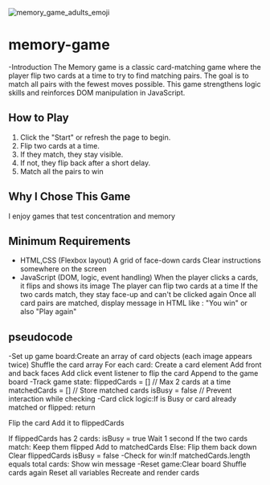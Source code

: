 ![memory_game_adults_emoji](https://github.com/user-attachments/assets/3b9bf3d0-93c7-4068-8fb8-587cf254cba4)
# memory-game
-Introduction
The Memory game is a classic card-matching game where the player flip two cards at a time to try to find matching pairs. The goal is to match all pairs with the fewest moves possible. This game strengthens logic skills and reinforces DOM manipulation in JavaScript.
##  How to Play
1. Click the "Start" or refresh the page to begin.
2. Flip two cards at a time.
3. If they match, they stay visible.
4. If not, they flip back after a short delay.
5. Match all the pairs to win
 ##  Why I Chose This Game 
I enjoy games that test concentration and memory
##  Minimum Requirements
- HTML,CSS (Flexbox layout)
  A grid of face-down cards
  Clear instructions somewhere on the screen
- JavaScript (DOM, logic, event handling)
When the player clicks a cards, it flips and shows its image
The player can flip two cards at a time
If the two cards match, they stay face-up and can't be clicked again
Once all card pairs are matched, display message in HTML like : "You win" or also "Play again"
## pseudocode 
-Set up game board:Create an array of card objects (each image appears twice)
Shuffle the card array
For each card:
    Create a card element
    Add front and back faces
    Add click event listener to flip the card
    Append to the game board
-Track game state: flippedCards = []      // Max 2 cards at a time
matchedCards = []      // Store matched cards
isBusy = false          // Prevent interaction while checking
-Card click logic:If is Busy or card already matched or flipped:
    return

Flip the card
Add it to flippedCards

If flippedCards has 2 cards:
    isBusy = true
    Wait 1 second
    If the two cards match:
        Keep them flipped
        Add to matchedCards
    Else:
        Flip them back down
    Clear flippedCards
    isBusy = false
-Check for win:If matchedCards.length equals total cards:
    Show win message
-Reset game:Clear board
Shuffle cards again
Reset all variables
Recreate and render cards
